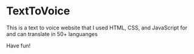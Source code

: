 # TextToVoice

This is a text to voice website that I used HTML, CSS, and JavaScript for and can translate in 50+ languanges

Have fun!
